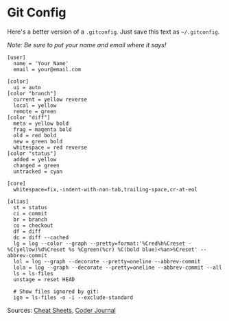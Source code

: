 # Git Config

Here's a better version of a ```.gitconfig```. Just save this text as ```~/.gitconfig```.

*Note: Be sure to put your name and email where it says!*

```
[user]
  name = 'Your Name'
  email = your@email.com

[color]
  ui = auto
[color "branch"]
  current = yellow reverse
  local = yellow
  remote = green
[color "diff"]
  meta = yellow bold
  frag = magenta bold
  old = red bold
  new = green bold
  whitespace = red reverse
[color "status"]
  added = yellow
  changed = green
  untracked = cyan

[core]
  whitespace=fix,-indent-with-non-tab,trailing-space,cr-at-eol

[alias]
  st = status
  ci = commit
  br = branch
  co = checkout
  df = diff
  dc = diff --cached
  lg = log --color --graph --pretty=format:'%Cred%h%Creset -%C(yellow)%d%Creset %s %Cgreen(%cr) %C(bold blue)<%an>%Creset' --abbrev-commit
  lol = log --graph --decorate --pretty=oneline --abbrev-commit
  lola = log --graph --decorate --pretty=oneline --abbrev-commit --all
  ls = ls-files
  unstage = reset HEAD

  # Show files ignored by git:
  ign = ls-files -o -i --exclude-standard
```
Sources: [Cheat Sheets](http://cheat.errtheblog.com/s/git), [Coder Journal](http://coderjournal.com/2011/04/gitconfig/)
